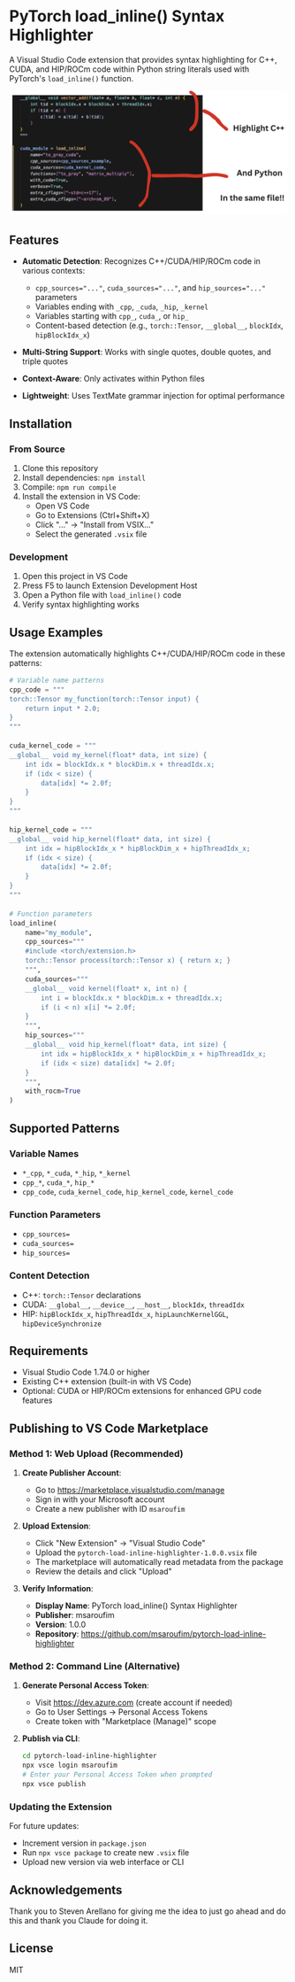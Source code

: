 # PyTorch load_inline() Syntax Highlighter

A Visual Studio Code extension that provides syntax highlighting for C++, CUDA, and HIP/ROCm code within Python string literals used with PyTorch's `load_inline()` function.

![Extension in Action](img/screen.png)

## Features

- **Automatic Detection**: Recognizes C++/CUDA/HIP/ROCm code in various contexts:
  - `cpp_sources="..."`, `cuda_sources="..."`, and `hip_sources="..."` parameters
  - Variables ending with `_cpp`, `_cuda`, `_hip`, `_kernel`
  - Variables starting with `cpp_`, `cuda_`, or `hip_`
  - Content-based detection (e.g., `torch::Tensor`, `__global__`, `blockIdx`, `hipBlockIdx_x`)

- **Multi-String Support**: Works with single quotes, double quotes, and triple quotes
- **Context-Aware**: Only activates within Python files
- **Lightweight**: Uses TextMate grammar injection for optimal performance

## Installation

### From Source

1. Clone this repository
2. Install dependencies: `npm install`
3. Compile: `npm run compile`
4. Install the extension in VS Code:
   - Open VS Code
   - Go to Extensions (Ctrl+Shift+X)
   - Click "..." → "Install from VSIX..."
   - Select the generated `.vsix` file

### Development

1. Open this project in VS Code
2. Press F5 to launch Extension Development Host
3. Open a Python file with `load_inline()` code
4. Verify syntax highlighting works

## Usage Examples

The extension automatically highlights C++/CUDA/HIP/ROCm code in these patterns:

```python
# Variable name patterns
cpp_code = """
torch::Tensor my_function(torch::Tensor input) {
    return input * 2.0;
}
"""

cuda_kernel_code = """
__global__ void my_kernel(float* data, int size) {
    int idx = blockIdx.x * blockDim.x + threadIdx.x;
    if (idx < size) {
        data[idx] *= 2.0f;
    }
}
"""

hip_kernel_code = """
__global__ void hip_kernel(float* data, int size) {
    int idx = hipBlockIdx_x * hipBlockDim_x + hipThreadIdx_x;
    if (idx < size) {
        data[idx] *= 2.0f;
    }
}
"""

# Function parameters
load_inline(
    name="my_module",
    cpp_sources="""
    #include <torch/extension.h>
    torch::Tensor process(torch::Tensor x) { return x; }
    """,
    cuda_sources="""
    __global__ void kernel(float* x, int n) {
        int i = blockIdx.x * blockDim.x + threadIdx.x;
        if (i < n) x[i] *= 2.0f;
    }
    """,
    hip_sources="""
    __global__ void hip_kernel(float* data, int size) {
        int idx = hipBlockIdx_x * hipBlockDim_x + hipThreadIdx_x;
        if (idx < size) data[idx] *= 2.0f;
    }
    """,
    with_rocm=True
)
```

## Supported Patterns

### Variable Names
- `*_cpp`, `*_cuda`, `*_hip`, `*_kernel`
- `cpp_*`, `cuda_*`, `hip_*` 
- `cpp_code`, `cuda_kernel_code`, `hip_kernel_code`, `kernel_code`

### Function Parameters
- `cpp_sources=`
- `cuda_sources=`
- `hip_sources=`

### Content Detection
- C++: `torch::Tensor` declarations
- CUDA: `__global__`, `__device__`, `__host__`, `blockIdx`, `threadIdx`
- HIP: `hipBlockIdx_x`, `hipThreadIdx_x`, `hipLaunchKernelGGL`, `hipDeviceSynchronize`

## Requirements

- Visual Studio Code 1.74.0 or higher
- Existing C++ extension (built-in with VS Code)
- Optional: CUDA or HIP/ROCm extensions for enhanced GPU code features

## Publishing to VS Code Marketplace

### Method 1: Web Upload (Recommended)

1. **Create Publisher Account**:
   - Go to https://marketplace.visualstudio.com/manage
   - Sign in with your Microsoft account
   - Create a new publisher with ID `msaroufim`

2. **Upload Extension**:
   - Click "New Extension" → "Visual Studio Code"
   - Upload the `pytorch-load-inline-highlighter-1.0.0.vsix` file
   - The marketplace will automatically read metadata from the package
   - Review the details and click "Upload"

3. **Verify Information**:
   - **Display Name**: PyTorch load_inline() Syntax Highlighter
   - **Publisher**: msaroufim
   - **Version**: 1.0.0
   - **Repository**: https://github.com/msaroufim/pytorch-load-inline-highlighter

### Method 2: Command Line (Alternative)

1. **Generate Personal Access Token**:
   - Visit https://dev.azure.com (create account if needed)
   - Go to User Settings → Personal Access Tokens
   - Create token with "Marketplace (Manage)" scope

2. **Publish via CLI**:
   ```bash
   cd pytorch-load-inline-highlighter
   npx vsce login msaroufim
   # Enter your Personal Access Token when prompted
   npx vsce publish
   ```

### Updating the Extension

For future updates:
- Increment version in `package.json`
- Run `npx vsce package` to create new `.vsix` file
- Upload new version via web interface or CLI

## Acknowledgements

Thank you to Steven Arellano for giving me the idea to just go ahead and do this and thank you Claude for doing it.

## License

MIT